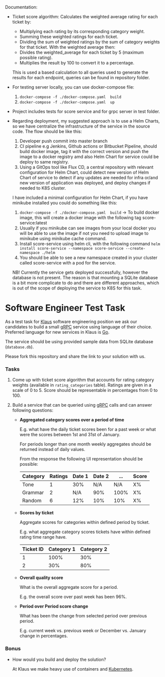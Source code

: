 Documentation:

- Ticket score algorithm:
    Calculates the weighted average rating for each ticket by:
    -   Multiplying each rating by its corresponding category weight.
    -   Summing these weighted ratings for each ticket.
    -   Dividing the sum of weighted ratings by the sum of category weights for that ticket.
    With the weighted average then:
    -   Divides the weighted_average for each ticket by 5 (maximum possible rating).
    -   Multiplies the result by 100 to convert it to a percentage.

    This is used a based calculation to all queries used to generate the results for each endpoint, queries can be found in repository folder.
- For testing server locally, you can use docker-compose file:
    1. `docker-compose -f ./docker-compose.yaml  build`
    2. `docker-compose -f ./docker-compose.yaml  up`

- Project includes tests for score service and for grpc server in test folder.

- Regarding deployment, my suggested approach is to use a Helm Charts, so we have centralize the infrastructure of the service in the source code. The flow should be like this:
    1. Developer push commit into master branch
    2. CI pipeline e.g Jenkins, Github actions or Bitbucket Pipeline, should build docker image, tag it with the correct version and push the image to a docker registry amd also Helm Chart for service could be deploy to same registry.
    3. Using a GitOps tool like Flux CD, a central repository with relevant configuration for Helm Chart, could detect new version of Helm Chart of service to detect if any updates are needed for infra or/and new version of application was deployed, and deploy changes if needed to K8S cluster.

    I have included a minimal configuration for Helm Chart, if you have minikube installed you could do something like this:

    1. `docker-compose -f ./docker-compose.yaml  build` -> To build docker image, this will create a docker image with the following tag score-service:latest
    2.  Usually if you minikube can see images from your local docker you will be able to use the image if not you need to upload image to minikube using minikube cache command.
    3.  Install score-service using helm cli, with the following command `helm install score-service --namespace score-service --create-namespace ./helm`
    4.  You should be able to see a new namespace created in your cluster called score-service with a pod for the service.

    NB! Currently the service gets deployed successfully, however the database is not present. The reason is that mounting a SQLite database is a bit more complicate to do and there are different approaches, which is out of the scope of deploying the service to K8S for this task.


# Software Engineer Test Task

As a test task for [Klaus](https://www.klausapp.com) software engineering position we ask our candidates to build a small [gRPC](https://grpc.io) service using language of their choice. Preferred language for new services in Klaus is [Go](https://golang.org).

The service should be using provided sample data from SQLite database (`database.db`).

Please fork this repository and share the link to your solution with us.

### Tasks

1. Come up with ticket score algorithm that accounts for rating category weights (available in `rating_categories` table). Ratings are given in a scale of 0 to 5. Score should be representable in percentages from 0 to 100. 

2. Build a service that can be queried using [gRPC](https://grpc.io/docs/tutorials/basic/go/) calls and can answer following questions:

    * **Aggregated category scores over a period of time**
    
        E.g. what have the daily ticket scores been for a past week or what were the scores between 1st and 31st of January.

        For periods longer than one month weekly aggregates should be returned instead of daily values.

        From the response the following UI representation should be possible:

        | Category | Ratings | Date 1 | Date 2 | ... | Score |
        |----|----|----|----|----|----|
        | Tone | 1 | 30% | N/A | N/A | X% |
        | Grammar | 2 | N/A | 90% | 100% | X% |
        | Random | 6 | 12% | 10% | 10% | X% |

    * **Scores by ticket**

        Aggregate scores for categories within defined period by ticket.

        E.g. what aggregate category scores tickets have within defined rating time range have.

        | Ticket ID | Category 1 | Category 2 |
        |----|----|----|
        | 1   |  100%  |  30%  |
        | 2   |  30%  |  80%  |

    * **Overall quality score**

        What is the overall aggregate score for a period.

        E.g. the overall score over past week has been 96%.

    * **Period over Period score change**

        What has been the change from selected period over previous period.

        E.g. current week vs. previous week or December vs. January change in percentages.


### Bonus

* How would you build and deploy the solution?

    At Klaus we make heavy use of containers and [Kubernetes](https://kubernetes.io).
